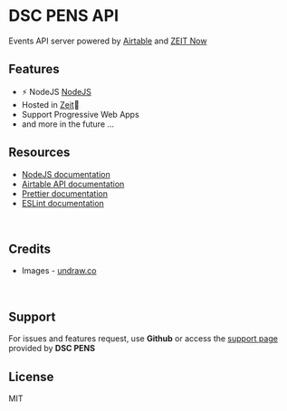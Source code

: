 <!-- markdownlint-disable MD014 -->

# DSC PENS API

Events API server powered by [Airtable](https://airtable.com/) and [ZEIT Now](https://zeit.co/now)

## Features ##

- :zap: NodeJS [NodeJS](https://nodejs.org/en/about/)
- Hosted in [Zeit](https://www.zeit.co/):rocket:
- Support Progressive Web Apps
- and more in the future ...

## Resources
* [NodeJS documentation](https://nodejs.org/en/docs/)
* [Airtable API documentation](https://airtable.com/api)
* [Prettier documentation](https://prettier.io/docs/en/index.html)
* [ESLint documentation](https://eslint.org/docs/user-guide/configuring)

<br />

## Credits
* Images - [undraw.co](https://undraw.co/)

<br />

## Support

For issues and features request, use **Github** or access the [support page](https://events-dscpens.now.sh) provided by **DSC PENS** 

## License

MIT
